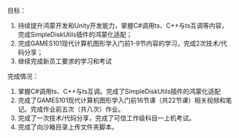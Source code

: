 目标：
1. 持续提升鸿蒙开发和Unity开发能力，掌握C#调用ts、C++与ts互调等内容，完成SimpleDiskUtils插件的鸿蒙化适配；
2. 完成GAMES101现代计算机图形学入门前1-9节内容的学习，完成2次技术/代码分享；
3. 继续完成新员工要求的学习和考试

完成情况：
1. 掌握C#调用ts、C++与ts互调。完成了SimpleDiskUtils插件的鸿蒙化适配
2. 完成了GAMES101现代计算机图形学入门前16节课（共22节课）相关视频和笔记。完成作业前五次（共八次）作业。
3. 完成了一次技术/代码分享，完成了可信工作级科目一上机考试。
4. 完成了向沙箱目录上传文件夹脚本。